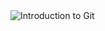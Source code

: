 <img src="https://learn.microsoft.com/api/achievements/share/en-us/DanielPacheco-4889/3YS7N46H?sharingId=AAF3C6B0835FAC0E" alt="Introduction to Git">
